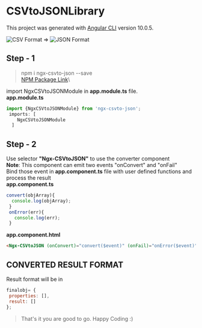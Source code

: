 # CSVtoJSONLibrary

This project was generated with [Angular CLI](https://github.com/angular/angular-cli) version 10.0.5.

![CSV Format](https://img.icons8.com/officel/48/000000/csv.png "CSV Format") => ![JSON Format](https://img.icons8.com/office/48/000000/json.png "JSON Format")

## Step - 1

> npm i ngx-csvto-json --save \
[NPM Package Link](https://www.npmjs.com/package/ngx-csvto-json "ngx-csvto-json")\

import NgxCSVtoJSONModule in **app.module.ts** file.  
**app.module.ts**
```javascript
import {NgxCSVtoJSONModule} from 'ngx-csvto-json';
 imports: [
    NgxCSVtoJSONModule
  ]
  ```

## Step - 2
Use selector **"Ngx-CSVtoJSON"** to use the converter component  
**Note**: This component can emit two events "onConvert" and "onFail"  
Bind those event in **app.component.ts** file with user defined functions and process the result  
**app.component.ts**
 ```javascript
 convert(objArray){
   console.log(objArray);
  }
  onError(err){
    console.log(err);
  }
```
**app.component.html**
```html
<Ngx-CSVtoJSON (onConvert)="convert($event)" (onFail)="onError($event)"></Ngx-CSVtoJSON>
```

## CONVERTED RESULT FORMAT
Result format will be in 
```javascript
finalobj= {
 properties: [],
 result: []
};
```
> That's it you are good to go. Happy Coding :)

